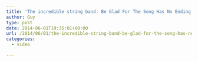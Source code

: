 ```yaml
---
title: 'The incredible string band: Be Glad For The Song Has No Ending'
author: Guy
type: post
date: 2014-06-01T19:35:01+00:00
url: /2014/06/01/the-incredible-string-band-be-glad-for-the-song-has-no-ending/
categories:
  - video

---
```

